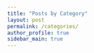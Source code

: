 ```yaml
---
title: "Posts by Category"
layout: post
permalink: /categories/
author_profile: true
sidebar_main: true
---
```

